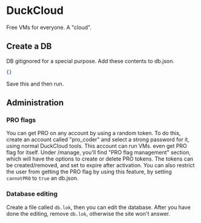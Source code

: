 # DuckCloud
Free VMs for everyone. A "cloud".

## Create a DB
DB gitignored for a special purpose.
Add these contents to db.json.
```json
{}
```
Save this and then run.

## Administration

### PRO flags
You can get PRO on any account by using a random token. To do this, create an account called "pro_coder" and select a strong password for it,
using normal DuckCloud tools. This account can run VMs. even get PRO flag for itself. Under /manage, you'll find "PRO flag management" section, which
will have the options to create or delete PRO tokens. The tokens can be created/removed, and set to expire after activation.
You can also restrict the user from getting the PRO flag by using this feature, by setting `cannotPRO` to `true` an db.json.

### Database editing
Create a file called `db.lok`, then you can edit the database. After you have done the editing, remove `db.lok`, otherwise the site won't answer.